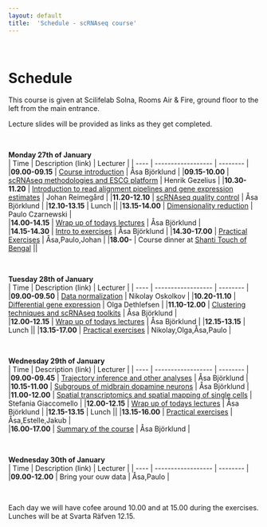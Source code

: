 ```yaml
---
layout: default
title:  'Schedule - scRNAseq course'
---
```


<script src="https://kit.fontawesome.com/yourcode.js"></script>

<br/>

# Schedule

This course is given at Scilifelab Solna, Rooms Air & Fire, ground floor to the left from the main entrance. 

Lecture slides will be provided as links as they get completed. 

<br/>

**Monday 27th of January**  
| Time | Description (link) | Lecturer |
| ---- | ------------------ | -------- |
|**09.00-09.15** | [Course introduction](slides2019/course_intro_Asa_Bjorklund_2019.pdf) | Åsa Björklund |
|**09.15-10.00** | [scRNAseq methodologies and ESCG platform](slides2019/Eukaryotic_Single_Cell_Transcriptomics_HG_2019.pdf) | Henrik Gezelius |
|**10.30-11.20** | [Introduction to read alignment pipelines and gene expression estimates](slides2019/read_alignments_2019_J_Reimegard.pdf) | Johan Reimegård |
|**11.20-12.10** | [scRNAseq quality control](slides2019/scRNAseq_QC_Asa_Bjorklund_2019.pdf) | Åsa Björklund |
|**12.10-13.15** | Lunch	 ||
|**13.15-14.00** | [Dimensionality reduction](slides2019/Dimensionality_reduction_P_Czarnewski_2019.pdf) | Paulo Czarnewski |   
|**14.00-14.15** | [Wrap up of todays lectures](https://goo.gl/forms/fr3owaquQgo72E2K3) | Åsa Björklund |  
|**14.15-14.30** | [Intro to exercises](slides2019/exercises_intro_Asa_Bjorklund_2019.pdf) | Åsa Björklund |
|**14.30-17.00** | [Practical Exercises](exercises) | Åsa,Paulo,Johan |
|**18.00-** | Course dinner at [Shanti Touch of Bengal](https://shanti.se/touch-of-bengal) ||

<br/>

**Tuesday 28th of January**  
| Time | Description (link) | Lecturer |
| ---- | ------------------ | -------- |
|**09.00-09.50** | [Data normalization](slides2019/scRNAseq_course_norm_2019.pdf) | Nikolay Oskolkov |
|**10.20-11.10** | [Differential gene expression](slides2019/scRNA-seq-DE.pdf) | Olga Dethlefsen |
|**11.10-12.00** | [Clustering techniques and scRNAseq toolkits](slides2019/scRNAseq_toolkits_Asa_Bjorklund_2019.pdf) | Åsa Björklund |  
|**12.00-12.15** | [Wrap up of todays lectures](https://goo.gl/forms/vDBBZrSyExz3Lh4K2) | Åsa Björklund |
|**12.15-13.15** | Lunch ||
|**13.15-17.00** | [Practical exercises](exercises) | Nikolay,Olga,Åsa,Paulo |

<br/>

**Wednesday 29th of January**  
| Time | Description (link) | Lecturer |
| ---- | ------------------ | -------- |
|**09.00-09.45** | [Trajectory inference and other analyses](slides2019/scRNAseq_trajectory_extra_2019_Asa_Bjorklund.pdf) | Åsa Björklund |   
|**10.15-11.00** | [Subgroups of midbrain dopamine neurons](slides2019/DA_presentation_2019.pdf) | Åsa Björklund |
|**11.00-12.00** | [Spatial transcriptomics and spatial mapping of single cells](slides2019/spatial_mapping_v2_SG_190206.pdf) | Stefania Giaccomello | 
|**12.00-12.15** | [Wrap up of todays lectures](https://goo.gl/forms/LabSH8u7S2IQVZKj1) | Åsa Björklund |
|**12.15-13.15** | Lunch	||
|**13.15-16.00** | [Practical exercises](exercises) | Åsa,Estelle,Jakub |   	      
|**16.00-17.00** | [Summary of the course](slides2019/course_summary_Asa_Bjorklund_2019.pdf) | Åsa Björklund |

<br/>

**Wednesday 30th of January**  
| Time | Description (link) | Lecturer |
| ---- | ------------------ | -------- |
|**09.00-12.00** | Bring your ouw data | Åsa,Paulo |   

<br/>

Each day we will have cofee around 10.00 and at 15.00 during the exercises. Lunches will be at Svarta Räfven 12.15. 


